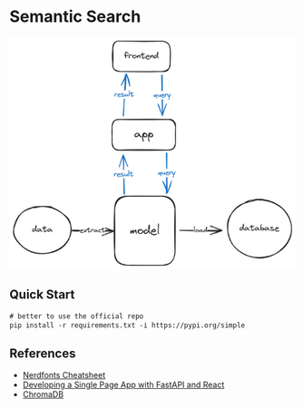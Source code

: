 # Semantic Search

![](./docs/modules.png)

## Quick Start

```shell
# better to use the official repo
pip install -r requirements.txt -i https://pypi.org/simple
```

## References

- [Nerdfonts Cheatsheet](https://www.nerdfonts.com/cheat-sheet)
- [Developing a Single Page App with FastAPI and React](https://testdriven.io/blog/fastapi-react/)
- [ChromaDB](https://docs.trychroma.com/)
